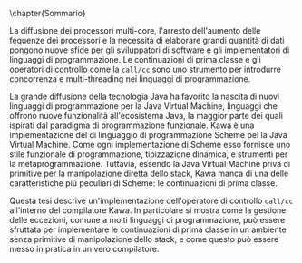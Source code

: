 \chapter{Sommario}

La diffusione dei processori multi-core, l'arresto dell'aumento delle fequenze dei processori e la necessità di elaborare grandi quantità di dati pongono nuove sfide per gli sviluppatori di software e gli implementatori di linguaggi di programmazione. Le continuazioni di prima classe e gli operatori di controllo come la `call/cc` sono uno strumento per introdurre concorrenza e multi-threading nei linguaggi di programmazione.

La grande diffusione della tecnologia Java ha favorito la nascita di nuovi linguaggi di programmazione per la Java Virtual Machine, linguaggi che offrono nuove funzionalità all'ecosistema Java, la maggior parte dei quali ispirati dal paradigma di programmazione funzionale. Kawa è una implementazione del di linguaggio di programmazione Scheme pel la Java Virtual Machine. Come ogni implementazione di Scheme esso fornisce uno stile funzionale di programmazione, tipizzazione dinamica, e strumenti per la metaprogrammazione. Tuttavia, essendo la Java Virtual Machine priva di primitive per la manipolazione diretta dello stack, Kawa manca di una delle caratteristiche più peculiari di Scheme: le continuazioni di prima classe.

Questa tesi descrive un'implementazione dell'operatore di controllo `call/cc` all'interno del compilatore Kawa. In particolare si mostra come la gestione delle eccezioni, comune a molti linguaggi di programmazione, può essere sfruttata per implementare le continuazioni di prima classe in un ambiente senza primitive di manipolazione dello stack, e come questo può essere messo in pratica in un vero compilatore.
